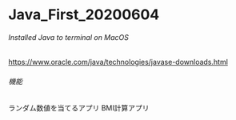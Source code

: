 # Java_First_20200604

###### Installed Java to terminal on MacOS 
https://www.oracle.com/java/technologies/javase-downloads.html

###### 機能
ランダム数値を当てるアプリ
BMI計算アプリ
